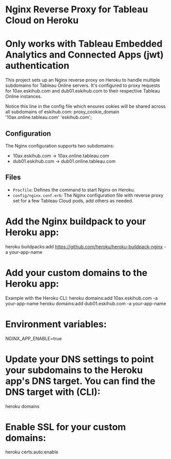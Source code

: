 # Nginx Reverse Proxy for Tableau Cloud on Heroku
# Only works with Tableau Embedded Analytics and Connected Apps (jwt) authentication

This project sets up an Nginx reverse proxy on Heroku to handle multiple subdomains for Tableau Online servers. It's configured to proxy requests for 10ax.eskihub.com and dub01.eskihub.com to their respective Tableau Online instances.

Notice this line in the config file which ensures ookies will be shared across all subdomains of eskihub.com: 
proxy_cookie_domain '10ax.online.tableau.com' 'eskihub.com';


## Configuration

The Nginx configuration supports two subdomains:

- 10ax.eskihub.com -> 10ax.online.tableau.com
- dub01.eskihub.com -> dub01.online.tableau.com

## Files

- `Procfile`: Defines the command to start Nginx on Heroku.
- `config/nginx.conf.erb`: The Nginx configuration file with reverse proxy set for a few Tableau Cloud pods, add others as needed.

# Add the Nginx buildpack to your Heroku app:

heroku buildpacks:add https://github.com/heroku/heroku-buildpack-nginx -a your-app-name

# Add your custom domains to the Heroku app:

Example with the Heroku CLI:
heroku domains:add 10ax.eskihub.com -a your-app-name
heroku domains:add dub01.eskihub.com -a your-app-name

# Environment variables:

NGINX_APP_ENABLE=true

# Update your DNS settings to point your subdomains to the Heroku app's DNS target. You can find the DNS target with (CLI):
heroku domains

# Enable SSL for your custom domains:
heroku certs:auto:enable
